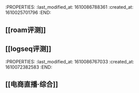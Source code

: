##
:PROPERTIES:
:last_modified_at: 1610086788361
:created_at: 1610025701796
:END:
## [[roam评测]]
## [[logseq评测]]
:PROPERTIES:
:last_modified_at: 1610086767033
:created_at: 1610072382583
:END:
## [[电商直播·综合]]
